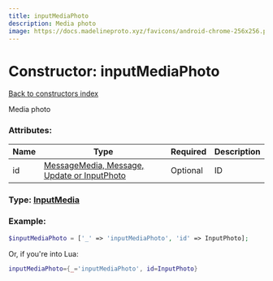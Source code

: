 ```yaml
---
title: inputMediaPhoto
description: Media photo
image: https://docs.madelineproto.xyz/favicons/android-chrome-256x256.png
---
```

# Constructor: inputMediaPhoto  
[Back to constructors index](index.md)



Media photo

### Attributes:

| Name     |    Type       | Required | Description |
|----------|---------------|----------|-------------|
|id|[MessageMedia, Message, Update or InputPhoto](../types/InputPhoto.md) | Optional|ID|



### Type: [InputMedia](../types/InputMedia.md)


### Example:

```php
$inputMediaPhoto = ['_' => 'inputMediaPhoto', 'id' => InputPhoto];
```  


Or, if you're into Lua:

```lua
inputMediaPhoto={_='inputMediaPhoto', id=InputPhoto}

```


